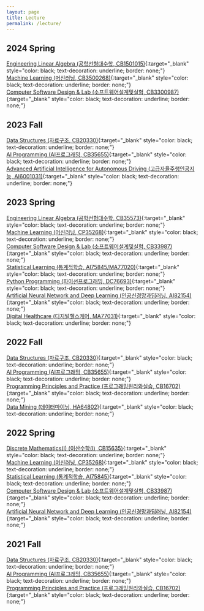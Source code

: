 ```yaml
---
layout: page
title: Lecture
permalink: /lecture/
---
```


## 2024 Spring

[Engineering Linear Algebra (공학선형대수학, CB1501015)](https://plato.pusan.ac.kr/){:target="_blank" style="color: black; text-decoration: underline; border: none;"}  
[Machine Learning (머신러닝, CB3500268)](https://plato.pusan.ac.kr/){:target="_blank" style="color: black; text-decoration: underline; border: none;"}  
[Computer Software Design & Lab (소프트웨어설계및실험, CB3300987)](https://plato.pusan.ac.kr/){:target="_blank" style="color: black; text-decoration: underline; border: none;"}  

## 2023 Fall
[Data Structures (자료구조, CB20330)](https://plato.pusan.ac.kr/){:target="_blank" style="color: black; text-decoration: underline; border: none;"}  
[AI Programming (AI프로그래밍, CB35655)](https://plato.pusan.ac.kr/){:target="_blank" style="color: black; text-decoration: underline; border: none;"}  
[Advanced Artificial Intelligence for Autonomous Driving (고급자율주행인공지능, AI6001031)](https://plato.pusan.ac.kr/){:target="_blank" style="color: black; text-decoration: underline; border: none;"}  


## 2023 Spring

[Engineering Linear Algebra (공학선형대수학, CB35573)](https://plato.pusan.ac.kr/){:target="_blank" style="color: black; text-decoration: underline; border: none;"}  
[Machine Learning (머신러닝, CP35268)](https://plato.pusan.ac.kr/){:target="_blank" style="color: black; text-decoration: underline; border: none;"}  
[Computer Software Design & Lab (소프트웨어설계및실험, CB33987)](https://plato.pusan.ac.kr/){:target="_blank" style="color: black; text-decoration: underline; border: none;"}  
[Statistical Learning (통계적학습, AI75845/MA77020)](https://plato.pusan.ac.kr/){:target="_blank" style="color: black; text-decoration: underline; border: none;"}  
[Python Programming (파이선프로그래밍, DC76693)](https://plato.pusan.ac.kr/){:target="_blank" style="color: black; text-decoration: underline; border: none;"}  
[Artificial Neural Network and Deep Learning (인공신경망과딥러닝, AI82154)](https://plato.pusan.ac.kr/){:target="_blank" style="color: black; text-decoration: underline; border: none;"}  
[Digital Healthcare (디지털헬스케어, MA77031)](https://plato.pusan.ac.kr/){:target="_blank" style="color: black; text-decoration: underline; border: none;"}  


## 2022 Fall

[Data Structures (자료구조, CB20330)](https://plato.pusan.ac.kr/){:target="_blank" style="color: black; text-decoration: underline; border: none;"}  
[AI Programming (AI프로그래밍, CB35655)](https://plato.pusan.ac.kr/){:target="_blank" style="color: black; text-decoration: underline; border: none;"}  
[Programming Principles and Practice (프로그래밍원리와실습, CB16702)](https://plato.pusan.ac.kr/){:target="_blank" style="color: black; text-decoration: underline; border: none;"}  
[Data Mining (데이터마이닝, HA64802)](https://plato.pusan.ac.kr/){:target="_blank" style="color: black; text-decoration: underline; border: none;"}  


## 2022 Spring

[Discrete Mathematics(I) (이산수학(I), CB15635)](https://plato.pusan.ac.kr/){:target="_blank" style="color: black; text-decoration: underline; border: none;"}  
[Machine Learning (머신러닝, CP35268)](https://plato.pusan.ac.kr/){:target="_blank" style="color: black; text-decoration: underline; border: none;"}  
[Statistical Learning (통계적학습, AI75845)](https://plato.pusan.ac.kr/){:target="_blank" style="color: black; text-decoration: underline; border: none;"}  
[Computer Software Design & Lab (소프트웨어설계및실험, CB33987)](https://plato.pusan.ac.kr/){:target="_blank" style="color: black; text-decoration: underline; border: none;"}  
[Artificial Neural Network and Deep Learning (인공신경망과딥러닝, AI82154)](https://plato.pusan.ac.kr/){:target="_blank" style="color: black; text-decoration: underline; border: none;"}  


## 2021 Fall

[Data Structures (자료구조, CB20330)](https://plato.pusan.ac.kr/){:target="_blank" style="color: black; text-decoration: underline; border: none;"}  
[AI Programming (AI프로그래밍, CB35655)](https://plato.pusan.ac.kr/){:target="_blank" style="color: black; text-decoration: underline; border: none;"}  
[Programming Principles and Practice (프로그래밍원리와실습, CB16702)](https://plato.pusan.ac.kr/){:target="_blank" style="color: black; text-decoration: underline; border: none;"}  

